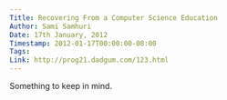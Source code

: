 ```yaml
---
Title: Recovering From a Computer Science Education
Author: Sami Samhuri
Date: 17th January, 2012
Timestamp: 2012-01-17T00:00:00-08:00
Tags: 
Link: http://prog21.dadgum.com/123.html
---
```


Something to keep in mind.

